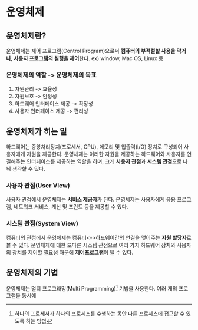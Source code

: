 
# 운영체제
## 운영체제란?
운영체제는 제어 프로그램(Control Program)으로써 **컴퓨터의 부적절할 사용을 막거나, 사용자 프로그램의 실행을 제어**한다.
ex) window, Mac OS, Linux 등

### 운영체제의 역할 -> 운영체제의 목표
1. 자원관리 -> 효율성
2. 자원보호 -> 안정성
3. 하드웨어 인터페이스 제공 -> 확장성
4. 사용자 인터페이스 제공 -> 편리성

## 운영체제가 히는 일
하드웨어는 중앙처리장치(프로세서, CPU), 메모리 및 입출력(I/O) 장치로 구성되어 사용자에게 자원을 제공한다. 운영체제는 이러한 자원을 제공하는 하드웨어와 사용자를 연결해주는 인터페이스를 제공하는 역할을 하며, 크게 **사용자 관점**과 **시스템 관점**으로 나눠 생각할 수 있다.

### 사용자 관점(User View)
사용자 관점에서 운영체제는 **서비스 제공자**가 된다. 운영체제는 사용자에게 응용 프로그램, 네트워크 서비스, 계산 및 프린트 등을 제공할 수 있다.

### 시스템 관점(System View)
컴퓨터의 관점에서 운영체제는 컴퓨터<->하드웨어간의 연결을 맺어주는 **자원 할당자**로 볼 수 있다. 운영체제에 대한 또다른 시스템 관점으로 여러 가지 하드웨어 장치와 사용자의 장치를 제어할 필요성 때문에 **제어프로그램**이 될 수 있다.

## 운영체제의 기법
운영체제는 멀티 프로그래밍(Multi Programming)[^MultiProgramming] 기법을 사용한다.
여러 개의 프로그램을 동시에 


[^MultiProgramming]: 하나의 프로세서가 하나의 프로세스를 수행하는 동안 다른 프로세스에 접근할 수 있도록 하는 방법
